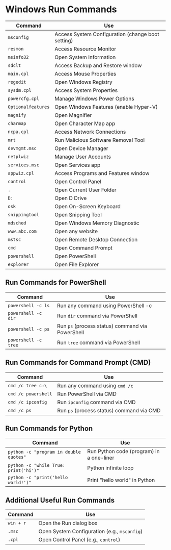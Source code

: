 # Windows Run Commands

| **Command**                    | **Use**                                                      |
|---------------------------------|--------------------------------------------------------------|
| `msconfig`                      | Access System Configuration (change boot setting)            |
| `resmon`                        | Access Resource Monitor                                      |
| `msinfo32`                      | Open System Information                                      |
| `sdclt`                         | Access Backup and Restore window                             |
| `main.cpl`                      | Access Mouse Properties                                      |
| `regedit`                       | Open Windows Registry                                        |
| `sysdm.cpl`                     | Access System Properties                                     |
| `powercfg.cpl`                  | Manage Windows Power Options                                 |
| `Optionalfeatures`              | Open Windows Features (enable Hyper-V)                        |
| `magnify`                       | Open Magnifier                                               |
| `charmap`                       | Open Character Map app                                       |
| `ncpa.cpl`                      | Access Network Connections                                   |
| `mrt`                           | Run Malicious Software Removal Tool                          |
| `devmgmt.msc`                   | Open Device Manager                                           |
| `netplwiz`                      | Manage User Accounts                                         |
| `services.msc`                  | Open Services app                                            |
| `appwiz.cpl`                    | Access Programs and Features window                          |
| `control`                       | Open Control Panel                                           |
| `.`                              | Open Current User Folder                                     |
| `D:`                             | Open D Drive                                                 |
| `osk`                            | Open On-Screen Keyboard                                      |
| `snippingtool`                  | Open Snipping Tool                                           |
| `mdsched`                        | Open Windows Memory Diagnostic                               |
| `www.abc.com`                   | Open any website                                             |
| `mstsc`                          | Open Remote Desktop Connection                               |
| `cmd`                            | Open Command Prompt                                          |
| `powershell`                    | Open PowerShell                                              |
| `explorer`                       | Open File Explorer                                           |

## Run Commands for PowerShell

| **Command**                                        | **Use**                                               |
|----------------------------------------------------|-------------------------------------------------------|
| `powershell -c ls`                                | Run any command using PowerShell -c                   |
| `powershell -c dir`                               | Run `dir` command via PowerShell                      |
| `powershell -c ps`                                | Run `ps` (process status) command via PowerShell      |
| `powershell -c tree`                              | Run `tree` command via PowerShell                     |

## Run Commands for Command Prompt (CMD)

| **Command**                                       | **Use**                                               |
|---------------------------------------------------|-------------------------------------------------------|
| `cmd /c tree c:\`                                 | Run any command using `cmd /c`                        |
| `cmd /c powershell`                               | Run PowerShell via CMD                                |
| `cmd /c ipconfig`                                 | Run `ipconfig` command via CMD                        |
| `cmd /c ps`                                       | Run `ps` (process status) command via CMD             |

## Run Commands for Python

| **Command**                                       | **Use**                                               |
|---------------------------------------------------|-------------------------------------------------------|
| `python -c "program in double quotes"`            | Run Python code (program) in a one-liner               |
| `python -c "while True: print('hi')"`             | Python infinite loop                                  |
| `python -c "print('hello world!')"`               | Print "hello world" in Python                         |

## Additional Useful Run Commands

| **Command**                                       | **Use**                                               |
|---------------------------------------------------|-------------------------------------------------------|
| `win + r`                                         | Open the Run dialog box                               |
| `.msc`                                            | Open System Configuration (e.g., `msconfig`)          |
| `.cpl`                                            | Open Control Panel (e.g., `control`)                  |
